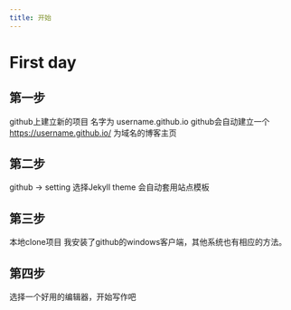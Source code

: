 ```yaml
---
title: 开始
---
```

# First day

## 第一步
github上建立新的项目 名字为 username.github.io
github会自动建立一个 https://username.github.io/  为域名的博客主页

## 第二步
github -> setting
选择Jekyll theme
会自动套用站点模板

## 第三步
本地clone项目
我安装了github的windows客户端，其他系统也有相应的方法。

## 第四步
选择一个好用的编辑器，开始写作吧
